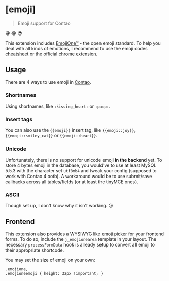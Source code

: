 # [emoji]

> Emoji support for Contao

😀 😂 😍 

This extension includes [EmojiOne™](http://emojione.com/) - the open emoji standard. To help you deal with all kinds of emotions, I recommend to use the emoji codes [cheatsheet](http://emoji.codes/) or the official [chrome extension](http://emojione.com/chrome/).

## Usage

There are 4 ways to use emoji in [Contao](https://contao.org/). 

### Shortnames
Using shortnames, like `:kissing_heart:` or `:poop:`.

### Insert tags
You can also use the `{{emoji}}` insert tag, like `{{emoji::joy}}`, `{{emoji::smiley_cat}}` or `{{emoji::heart}}`.

### Unicode
Unfortunately, there is no support for unicode emoji **in the backend** yet. To store 4 bytes emoji in the database, you would've to use at least MySQL 5.5.3 with the character set `utf8mb4` and tweak your config (supposed to work with Contao 4 ootb). A workaround would be to use submit/save callbacks across all tables/fields (or at least the tinyMCE ones). 

### ASCII
Though set up, I don't know why it isn't working. :cry:

## Frontend
This extension also provides a WYSIWYG like [emoji picker](https://github.com/mervick/emojionearea) for your frontend forms. To do so, include the `j_emojionearea` template in your layout. The necessary `processFormData` hook is already setup to convert all emoji to their appropriate shortcode.

You may set the size of emoji on your own:

```
.emojione,
.emojioneemoji { height: 32px !important; }
```


